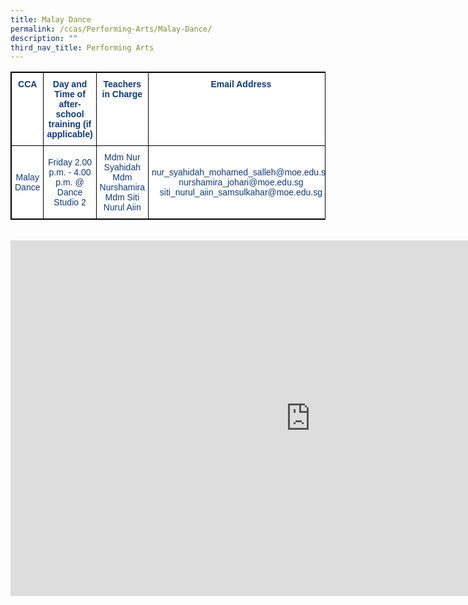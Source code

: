 ```yaml
---
title: Malay Dance
permalink: /ccas/Performing-Arts/Malay-Dance/
description: ""
third_nav_title: Performing Arts
---
```

<style type="text/css">
.tg  {border-collapse:collapse;border-spacing:0;}
.tg td{border-color:black;border-style:solid;border-width:1px;font-family:Arial, sans-serif;font-size:14px;
  overflow:hidden;padding:10px 5px;word-break:normal;}
.tg th{border-color:black;border-style:solid;border-width:1px;font-family:Arial, sans-serif;font-size:14px;
  font-weight:normal;overflow:hidden;padding:10px 5px;word-break:normal;}
.tg .tg-m9di{background-color:#FFF;color:#0C3989;text-align:center;vertical-align:middle}
.tg .tg-pg9x{background-color:#FFF;color:#0C3989;font-weight:bold;text-align:center;vertical-align:top}
</style>
<table class="tg" style="border: 1px solid black">
<thead>
  <tr>
    <th class="tg-pg9x" style="border: 1px solid black">CCA</th>
    <th class="tg-pg9x" style="border: 1px solid black">Day and Time of after-school training (if applicable)</th>
    <th class="tg-pg9x" style="border: 1px solid black">Teachers in Charge</th>
    <th class="tg-pg9x" style="border: 1px solid black">Email Address</th>
  </tr>
</thead>
<tbody>
  <tr style="border: 1px solid black">
    <td class="tg-m9di" style="border: 1px solid black">Malay Dance</td>
    <td class="tg-m9di" style="border: 1px solid black">Friday 2.00 p.m. - 4.00 p.m. @ Dance Studio 2</td>
    <td class="tg-m9di" style="border: 1px solid black">Mdm Nur Syahidah<br>Mdm Nurshamira<br>Mdm Siti Nurul Aiin</td>
    <td class="tg-m9di" style="border: 1px solid black">nur_syahidah_mohamed_salleh@moe.edu.sg nurshamira_johari@moe.edu.sg siti_nurul_aiin_samsulkahar@moe.edu.sg</td>
  </tr>
</tbody>
</table><br>


<iframe allowfullscreen="true" height="569" width="960" frameborder="0" src="https://docs.google.com/presentation/d/e/2PACX-1vQlJFj0KH6ChFESJjRS63SW7FeDF8QetYaqtb8xIVl4c4RbvMlxLycf4eOdbNMXDcU4ijHU5MDl5AVg/embed?start=false&amp;loop=false&amp;delayms=3000"></iframe>